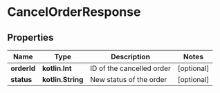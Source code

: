 
# CancelOrderResponse

## Properties
Name | Type | Description | Notes
------------ | ------------- | ------------- | -------------
**orderId** | **kotlin.Int** | ID of the cancelled order |  [optional]
**status** | **kotlin.String** | New status of the order |  [optional]



